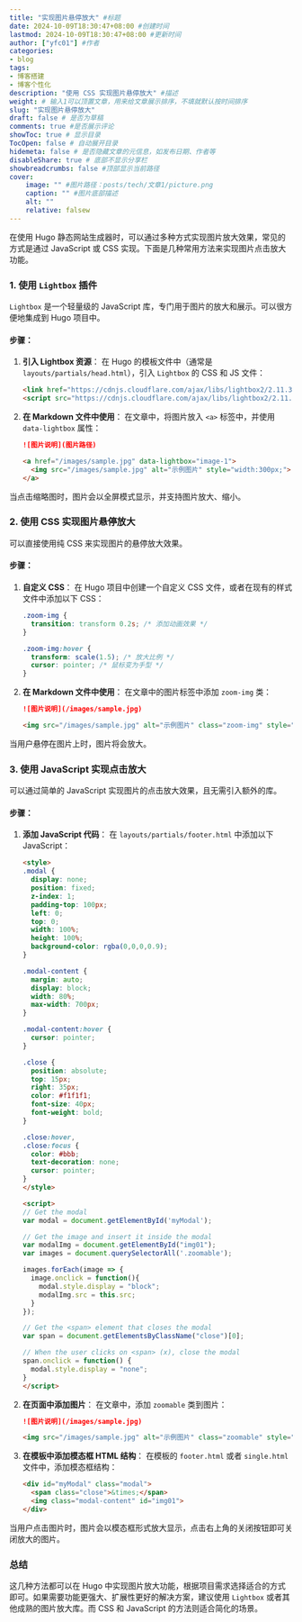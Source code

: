 ```yaml
---
title: "实现图片悬停放大" #标题
date: 2024-10-09T18:30:47+08:00 #创建时间
lastmod: 2024-10-09T18:30:47+08:00 #更新时间
author: ["yfc01"] #作者
categories: 
- blog
tags: 
- 博客搭建
- 博客个性化
description: "使用 CSS 实现图片悬停放大" #描述
weight: # 输入1可以顶置文章，用来给文章展示排序，不填就默认按时间排序
slug: "实现图片悬停放大"
draft: false # 是否为草稿
comments: true #是否展示评论
showToc: true # 显示目录
TocOpen: false # 自动展开目录
hidemeta: false # 是否隐藏文章的元信息，如发布日期、作者等
disableShare: true # 底部不显示分享栏
showbreadcrumbs: false #顶部显示当前路径
cover:
    image: "" #图片路径：posts/tech/文章1/picture.png
    caption: "" #图片底部描述
    alt: ""
    relative: falsew
---
```


在使用 Hugo 静态网站生成器时，可以通过多种方式实现图片放大效果，常见的方式是通过 JavaScript 或 CSS 实现。下面是几种常用方法来实现图片点击放大功能。

### 1. 使用 `Lightbox` 插件
`Lightbox` 是一个轻量级的 JavaScript 库，专门用于图片的放大和展示。可以很方便地集成到 Hugo 项目中。

#### 步骤：
1. **引入 Lightbox 资源**：
   在 Hugo 的模板文件中（通常是 `layouts/partials/head.html`），引入 `Lightbox` 的 CSS 和 JS 文件：

   ```html
   <link href="https://cdnjs.cloudflare.com/ajax/libs/lightbox2/2.11.3/css/lightbox.min.css" rel="stylesheet">
   <script src="https://cdnjs.cloudflare.com/ajax/libs/lightbox2/2.11.3/js/lightbox.min.js"></script>
   ```

2. **在 Markdown 文件中使用**：
   在文章中，将图片放入 `<a>` 标签中，并使用 `data-lightbox` 属性：

   ```markdown
   ![图片说明](图片路径)

   <a href="/images/sample.jpg" data-lightbox="image-1">
     <img src="/images/sample.jpg" alt="示例图片" style="width:300px;">
   </a>
   ```

当点击缩略图时，图片会以全屏模式显示，并支持图片放大、缩小。

### 2. 使用 CSS 实现图片悬停放大
可以直接使用纯 CSS 来实现图片的悬停放大效果。

#### 步骤：
1. **自定义 CSS**：
   在 Hugo 项目中创建一个自定义 CSS 文件，或者在现有的样式文件中添加以下 CSS：

   ```css
   .zoom-img {
     transition: transform 0.2s; /* 添加动画效果 */
   }

   .zoom-img:hover {
     transform: scale(1.5); /* 放大比例 */
     cursor: pointer; /* 鼠标变为手型 */
   }
   ```

2. **在 Markdown 文件中使用**：
   在文章中的图片标签中添加 `zoom-img` 类：

   ```markdown
   ![图片说明](/images/sample.jpg)
   
   <img src="/images/sample.jpg" alt="示例图片" class="zoom-img" style="width:300px;">
   ```

当用户悬停在图片上时，图片将会放大。

### 3. 使用 JavaScript 实现点击放大
可以通过简单的 JavaScript 实现图片的点击放大效果，且无需引入额外的库。

#### 步骤：
1. **添加 JavaScript 代码**：
   在 `layouts/partials/footer.html` 中添加以下 JavaScript：

   ```html
   <style>
   .modal {
     display: none;
     position: fixed;
     z-index: 1;
     padding-top: 100px;
     left: 0;
     top: 0;
     width: 100%;
     height: 100%;
     background-color: rgba(0,0,0,0.9);
   }

   .modal-content {
     margin: auto;
     display: block;
     width: 80%;
     max-width: 700px;
   }

   .modal-content:hover {
     cursor: pointer;
   }

   .close {
     position: absolute;
     top: 15px;
     right: 35px;
     color: #f1f1f1;
     font-size: 40px;
     font-weight: bold;
   }

   .close:hover,
   .close:focus {
     color: #bbb;
     text-decoration: none;
     cursor: pointer;
   }
   </style>

   <script>
   // Get the modal
   var modal = document.getElementById('myModal');

   // Get the image and insert it inside the modal
   var modalImg = document.getElementById("img01");
   var images = document.querySelectorAll('.zoomable');
   
   images.forEach(image => {
     image.onclick = function(){
       modal.style.display = "block";
       modalImg.src = this.src;
     }
   });

   // Get the <span> element that closes the modal
   var span = document.getElementsByClassName("close")[0];

   // When the user clicks on <span> (x), close the modal
   span.onclick = function() {
     modal.style.display = "none";
   }
   </script>
   ```

2. **在页面中添加图片**：
   在文章中，添加 `zoomable` 类到图片：

   ```markdown
   ![图片说明](/images/sample.jpg)
   
   <img src="/images/sample.jpg" alt="示例图片" class="zoomable" style="width:300px;">
   ```

3. **在模板中添加模态框 HTML 结构**：
   在模板的 `footer.html` 或者 `single.html` 文件中，添加模态框结构：

   ```html
   <div id="myModal" class="modal">
     <span class="close">&times;</span>
     <img class="modal-content" id="img01">
   </div>
   ```

当用户点击图片时，图片会以模态框形式放大显示，点击右上角的关闭按钮即可关闭放大的图片。

### 总结
这几种方法都可以在 Hugo 中实现图片放大功能，根据项目需求选择适合的方式即可。如果需要功能更强大、扩展性更好的解决方案，建议使用 `Lightbox` 或者其他成熟的图片放大库。而 CSS 和 JavaScript 的方法则适合简化的场景。